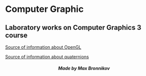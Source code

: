 # Computer Graphic
## Laboratory works on Computer Graphics 3 course

[Source of information about OpenGL](https://habr.com/ru/post/310790 "Lessons from Habr")

[Source of information about quaternions](https://habr.com/post/426863 "Quaternions")

##### <center> Made by Max Bronnikov </center>
